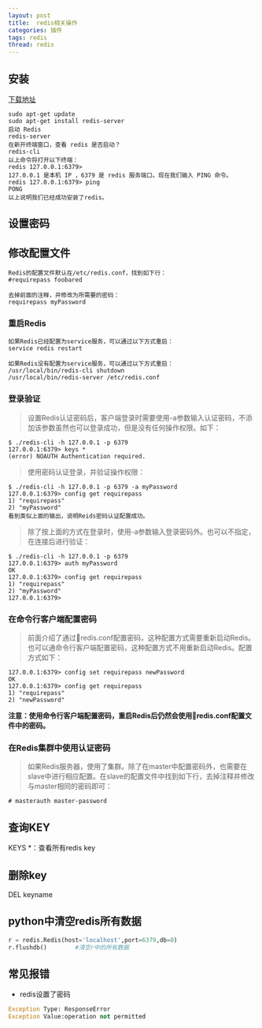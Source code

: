 ```yaml
---
layout: post
title:  redis相关操作
categories: 插件
tags: redis
thread: redis
---
```


## 安装

[下载地址](http://download.redis.io/releases/)

```
sudo apt-get update
sudo apt-get install redis-server
启动 Redis
redis-server
在新开终端窗口，查看 redis 是否启动？
redis-cli
以上命令将打开以下终端：
redis 127.0.0.1:6379>
127.0.0.1 是本机 IP ，6379 是 redis 服务端口。现在我们输入 PING 命令。
redis 127.0.0.1:6379> ping
PONG
以上说明我们已经成功安装了redis。
```

## 设置密码
## 修改配置文件
```
Redis的配置文件默认在/etc/redis.conf，找到如下行：
#requirepass foobared

去掉前面的注释，并修改为所需要的密码：
requirepass myPassword
```
### 重启Redis
```
如果Redis已经配置为service服务，可以通过以下方式重启：
service redis restart

如果Redis没有配置为service服务，可以通过以下方式重启：
/usr/local/bin/redis-cli shutdown
/usr/local/bin/redis-server /etc/redis.conf
```
### 登录验证

> 设置Redis认证密码后，客户端登录时需要使用-a参数输入认证密码，不添加该参数虽然也可以登录成功，但是没有任何操作权限。如下：

```
$ ./redis-cli -h 127.0.0.1 -p 6379
127.0.0.1:6379> keys *
(error) NOAUTH Authentication required.
```

> 使用密码认证登录，并验证操作权限：

```
$ ./redis-cli -h 127.0.0.1 -p 6379 -a myPassword
127.0.0.1:6379> config get requirepass
1) "requirepass"
2) "myPassword"
看到类似上面的输出，说明Reids密码认证配置成功。
```

> 除了按上面的方式在登录时，使用-a参数输入登录密码外。也可以不指定，在连接后进行验证：

```
$ ./redis-cli -h 127.0.0.1 -p 6379
127.0.0.1:6379> auth myPassword
OK
127.0.0.1:6379> config get requirepass
1) "requirepass"
2) "myPassword"
127.0.0.1:6379>
```

### 在命令行客户端配置密码

> 前面介绍了通过redis.conf配置密码，这种配置方式需要重新启动Redis。也可以通命令行客户端配置密码，这种配置方式不用重新启动Redis。配置方式如下：

```
127.0.0.1:6379> config set requirepass newPassword
OK
127.0.0.1:6379> config get requirepass
1) "requirepass"
2) "newPassword"
```

**注意：使用命令行客户端配置密码，重启Redis后仍然会使用redis.conf配置文件中的密码。**

### 在Redis集群中使用认证密码

> 如果Redis服务器，使用了集群。除了在master中配置密码外，也需要在slave中进行相应配置。在slave的配置文件中找到如下行，去掉注释并修改与master相同的密码即可：

```
# masterauth master-password
```

## 查询KEY

KEYS *：查看所有redis key

## 删除key
DEL keyname

## python中清空redis所有数据
```python
r = redis.Redis(host='localhost',port=6379,db=0)
r.flushdb()        #清空r中的所有数据
```

## 常见报错
* redis设置了密码
```python
Exception Type:	ResponseError
Exception Value:operation not permitted
```